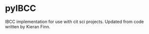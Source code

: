 pyIBCC
======

IBCC implementation for use with cit sci projects. Updated from code written by Kieran Finn.

